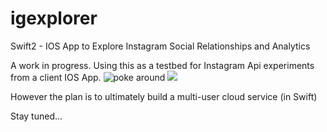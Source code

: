 # igexplorer
Swift2 - IOS App to Explore Instagram Social Relationships and Analytics

A work in progress. Using this as a testbed for Instagram Api experiments from a client IOS App. 
![poke around](http://s350968899.onlinehome.us/smx/smxshot02.png)
![](http://s350968899.onlinehome.us/smx/smxshot01.png)

However the plan is to ultimately build a multi-user cloud service (in Swift)

Stay tuned...

